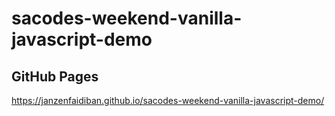 # sacodes-weekend-vanilla-javascript-demo

## GitHub Pages

https://janzenfaidiban.github.io/sacodes-weekend-vanilla-javascript-demo/
